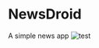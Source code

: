 # NewsDroid
A simple news app
![test](Screenshot_2019-03-18-15-38-01-425_com.chandora.androidy.newsdroid.png|width=100)
